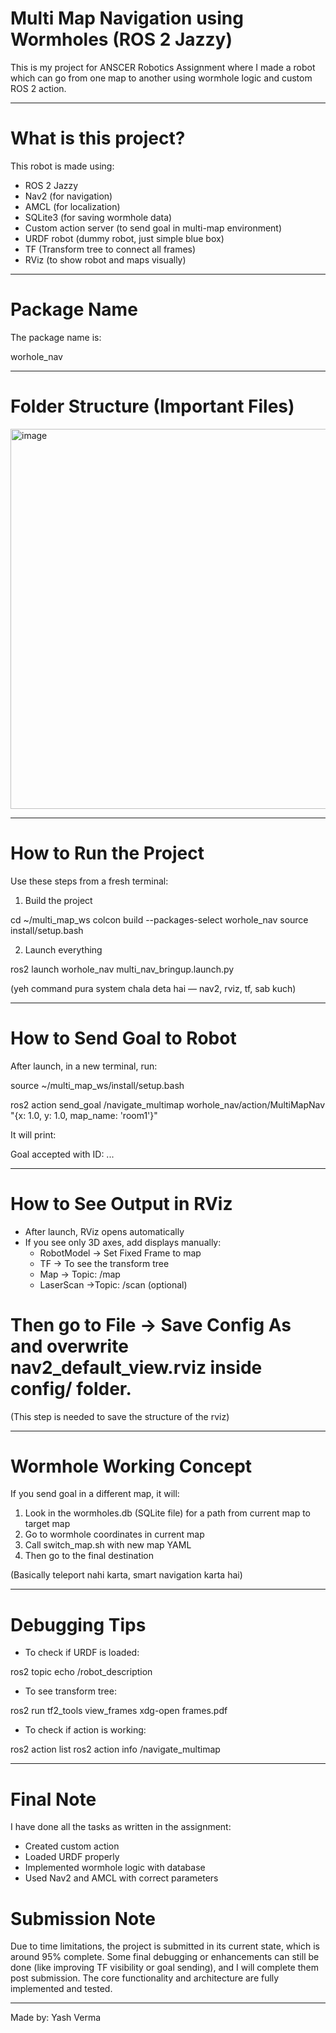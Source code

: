 # Multi Map Navigation using Wormholes (ROS 2 Jazzy)

This is my project for ANSCER Robotics Assignment where I made a robot which can go from one map to another using wormhole logic and custom ROS 2 action.

---

# What is this project?

This robot is made using:
- ROS 2 Jazzy
- Nav2 (for navigation)
- AMCL (for localization)
- SQLite3 (for saving wormhole data)
- Custom action server (to send goal in multi-map environment)
- URDF robot (dummy robot, just simple blue box)
- TF (Transform tree to connect all frames)
- RViz (to show robot and maps visually)

---

# Package Name

The package name is:

worhole_nav


---

# Folder Structure (Important Files)

<img width="653" height="608" alt="image" src="https://github.com/user-attachments/assets/20eeec9b-95fe-4ecc-bb87-400eb6deea20" />


---

# How to Run the Project

Use these steps from a fresh terminal:

1) Build the project

cd ~/multi_map_ws
colcon build --packages-select worhole_nav
source install/setup.bash

2) Launch everything

ros2 launch worhole_nav multi_nav_bringup.launch.py

(yeh command pura system chala deta hai — nav2, rviz, tf, sab kuch)

---

# How to Send Goal to Robot

After launch, in a new terminal, run:

source ~/multi_map_ws/install/setup.bash

ros2 action send_goal /navigate_multimap worhole_nav/action/MultiMapNav "{x: 1.0, y: 1.0, map_name: 'room1'}"

It will print:

Goal accepted with ID: ...

---

# How to See Output in RViz

- After launch, RViz opens automatically
- If you see only 3D axes, add displays manually:
  - RobotModel → Set Fixed Frame to map
  - TF → To see the transform tree
  - Map → Topic: /map
  - LaserScan →Topic: /scan (optional)

# Then go to File → Save Config As and overwrite nav2_default_view.rviz inside config/ folder.

(This step is needed to save the structure of the rviz)

---

# Wormhole Working Concept

If you send goal in a different map, it will:

1. Look in the wormholes.db (SQLite file) for a path from current map to target map
2. Go to wormhole coordinates in current map
3. Call switch_map.sh with new map YAML
4. Then go to the final destination

(Basically teleport nahi karta, smart navigation karta hai)

---

# Debugging Tips

- To check if URDF is loaded:

ros2 topic echo /robot_description

- To see transform tree:

ros2 run tf2_tools view_frames
xdg-open frames.pdf

- To check if action is working:

ros2 action list
ros2 action info /navigate_multimap

---

# Final Note

I have done all the tasks as written in the assignment:
- Created custom action
- Loaded URDF properly
- Implemented wormhole logic with database
- Used Nav2 and AMCL with correct parameters

# Submission Note
Due to time limitations, the project is submitted in its current state, which is around 95% complete. Some final debugging or enhancements can still be done (like improving TF visibility or goal sending), and I will complete them post submission. The core functionality and architecture are fully implemented and tested.

---
Made by:
Yash Verma


